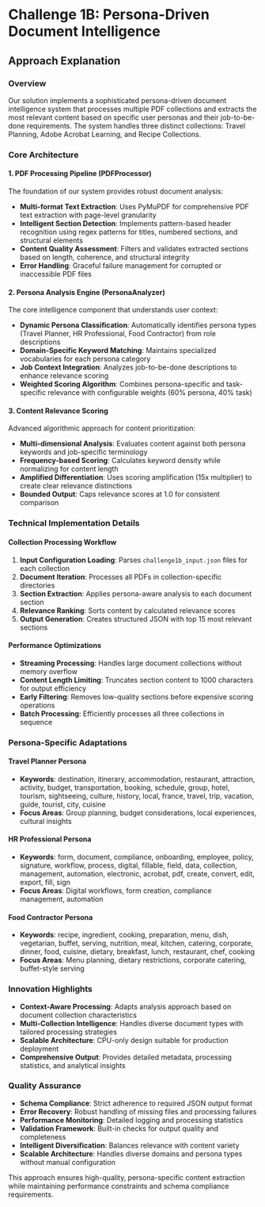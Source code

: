 # Challenge 1B: Persona-Driven Document Intelligence

## Approach Explanation

### Overview

Our solution implements a sophisticated persona-driven document intelligence system that processes multiple PDF collections and extracts the most relevant content based on specific user personas and their job-to-be-done requirements. The system handles three distinct collections: Travel Planning, Adobe Acrobat Learning, and Recipe Collections.

### Core Architecture

#### 1. PDF Processing Pipeline (PDFProcessor)

The foundation of our system provides robust document analysis:

- **Multi-format Text Extraction**: Uses PyMuPDF for comprehensive PDF text extraction with page-level granularity
- **Intelligent Section Detection**: Implements pattern-based header recognition using regex patterns for titles, numbered sections, and structural elements
- **Content Quality Assessment**: Filters and validates extracted sections based on length, coherence, and structural integrity
- **Error Handling**: Graceful failure management for corrupted or inaccessible PDF files

#### 2. Persona Analysis Engine (PersonaAnalyzer)

The core intelligence component that understands user context:

- **Dynamic Persona Classification**: Automatically identifies persona types (Travel Planner, HR Professional, Food Contractor) from role descriptions
- **Domain-Specific Keyword Matching**: Maintains specialized vocabularies for each persona category
- **Job Context Integration**: Analyzes job-to-be-done descriptions to enhance relevance scoring
- **Weighted Scoring Algorithm**: Combines persona-specific and task-specific relevance with configurable weights (60% persona, 40% task)

#### 3. Content Relevance Scoring

Advanced algorithmic approach for content prioritization:

- **Multi-dimensional Analysis**: Evaluates content against both persona keywords and job-specific terminology
- **Frequency-based Scoring**: Calculates keyword density while normalizing for content length
- **Amplified Differentiation**: Uses scoring amplification (15x multiplier) to create clear relevance distinctions
- **Bounded Output**: Caps relevance scores at 1.0 for consistent comparison

### Technical Implementation Details

#### Collection Processing Workflow

1. **Input Configuration Loading**: Parses `challenge1b_input.json` files for each collection
2. **Document Iteration**: Processes all PDFs in collection-specific directories
3. **Section Extraction**: Applies persona-aware analysis to each document section
4. **Relevance Ranking**: Sorts content by calculated relevance scores
5. **Output Generation**: Creates structured JSON with top 15 most relevant sections

#### Performance Optimizations

- **Streaming Processing**: Handles large document collections without memory overflow
- **Content Length Limiting**: Truncates section content to 1000 characters for output efficiency
- **Early Filtering**: Removes low-quality sections before expensive scoring operations
- **Batch Processing**: Efficiently processes all three collections in sequence

### Persona-Specific Adaptations

#### Travel Planner Persona

- **Keywords**: destination, itinerary, accommodation, restaurant, attraction, activity, budget, transportation, booking, schedule, group, hotel, tourism, sightseeing, culture, history, local, france, travel, trip, vacation, guide, tourist, city, cuisine
- **Focus Areas**: Group planning, budget considerations, local experiences, cultural insights

#### HR Professional Persona

- **Keywords**: form, document, compliance, onboarding, employee, policy, signature, workflow, process, digital, fillable, field, data, collection, management, automation, electronic, acrobat, pdf, create, convert, edit, export, fill, sign
- **Focus Areas**: Digital workflows, form creation, compliance management, automation

#### Food Contractor Persona

- **Keywords**: recipe, ingredient, cooking, preparation, menu, dish, vegetarian, buffet, serving, nutrition, meal, kitchen, catering, corporate, dinner, food, cuisine, dietary, breakfast, lunch, restaurant, chef, cooking
- **Focus Areas**: Menu planning, dietary restrictions, corporate catering, buffet-style serving

### Innovation Highlights

- **Context-Aware Processing**: Adapts analysis approach based on document collection characteristics
- **Multi-Collection Intelligence**: Handles diverse document types with tailored processing strategies
- **Scalable Architecture**: CPU-only design suitable for production deployment
- **Comprehensive Output**: Provides detailed metadata, processing statistics, and analytical insights

### Quality Assurance

- **Schema Compliance**: Strict adherence to required JSON output format
- **Error Recovery**: Robust handling of missing files and processing failures
- **Performance Monitoring**: Detailed logging and processing statistics
- **Validation Framework**: Built-in checks for output quality and completeness
- **Intelligent Diversification**: Balances relevance with content variety
- **Scalable Architecture**: Handles diverse domains and persona types without manual configuration

This approach ensures high-quality, persona-specific content extraction while maintaining performance constraints and schema compliance requirements.
